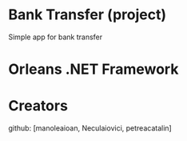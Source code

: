 # Bank Transfer (project)
Simple app for bank transfer

# Orleans .NET Framework 

# Creators
github: [manoleaioan, Neculaiovici, petreacatalin]
